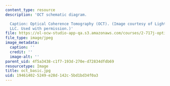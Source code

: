 ```yaml
---
content_type: resource
description: 'OCT schematic diagram.

  Caption: Optical Coherence Tomography (OCT). (Image courtesy of LightLab Imaging
  LLC. Used with permission.)'
file: https://ol-ocw-studio-app-qa.s3.amazonaws.com/courses/2-717j-optical-engineering-spring-2002/194614025249e28d142c5bd1bd34f0a3_oct_basic.jpg
file_type: image/jpeg
image_metadata:
  caption: ''
  credit: ''
  image-alt: ''
parent_uid: 4f5a3438-c1f7-193d-270e-d72834dfdb69
resourcetype: Image
title: oct_basic.jpg
uid: 19461402-5249-e28d-142c-5bd1bd34f0a3
---
```

